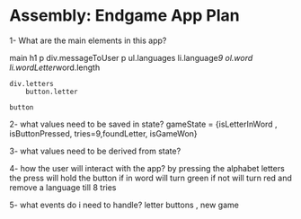 # Assembly: Endgame App Plan

1- What are the main elements in this app?

main
h1
p
div.messageToUser
p
ul.languages
li.language*9
ol.word
li.wordLetter*word.length

    div.letters
        button.letter

    button

2- what values need to be saved in state?
gameState = {isLetterInWord , isButtonPressed, tries=9,foundLetter, isGameWon}

3- what values need to be derived from state?

4- how the user will interact with the app?
by pressing the alphabet letters the press will hold the button if in word will turn green
if not will turn red and remove a language till 8 tries

5- what events do i need to handle?
letter buttons , new game
